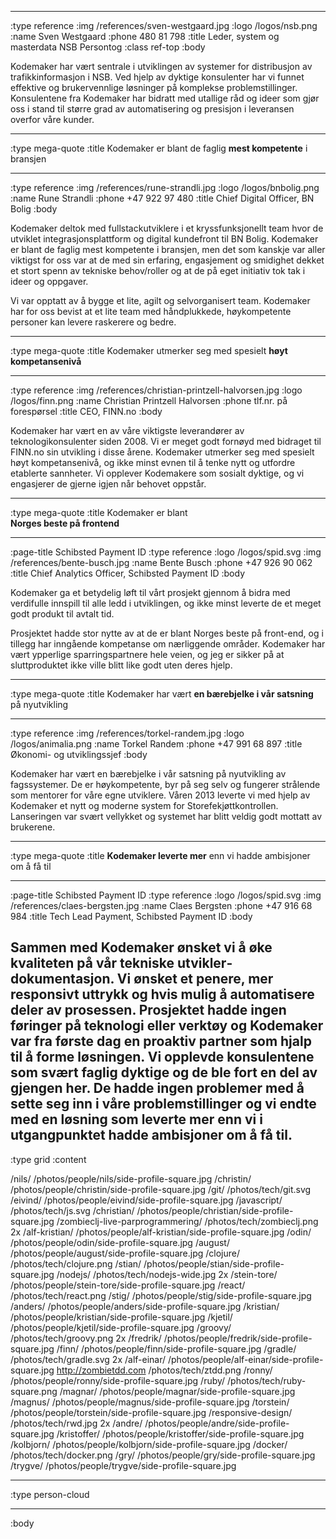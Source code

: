 


--------------------------------------------------------------------------------
:type reference
:img /references/sven-westgaard.jpg
:logo /logos/nsb.png
:name Sven Westgaard
:phone 480 81 798
:title Leder, system og masterdata NSB Persontog
:class ref-top
:body

Kodemaker har vært sentrale i utviklingen av systemer for distribusjon av 
trafikkinformasjon i NSB. Ved hjelp av dyktige konsulenter har vi funnet 
effektive og brukervennlige løsninger på komplekse problemstillinger. 
Konsulentene fra Kodemaker har bidratt med utallige råd og ideer som gjør oss 
i stand til større grad av automatisering og presisjon i leveransen overfor 
våre kunder.

--------------------------------------------------------------------------------

:type mega-quote
:title Kodemaker er blant de faglig **mest kompetente** i bransjen

--------------------------------------------------------------------------------
:type reference
:img /references/rune-strandli.jpg
:logo /logos/bnbolig.png
:name Rune Strandli
:phone +47 922 97 480
:title Chief Digital Officer, BN Bolig
:body

Kodemaker deltok med fullstackutviklere i et kryssfunksjonellt team hvor 
de utviklet integrasjonsplattform og digital kundefront til BN Bolig. 
Kodemaker er blant de faglig mest kompetente i bransjen, men det som kanskje 
var aller viktigst for oss var at de med sin erfaring, engasjement og smidighet 
dekket et stort spenn av tekniske behov/roller og at de på eget initiativ tok 
tak i ideer og oppgaver.

Vi var opptatt av å bygge et lite, agilt og selvorganisert team. Kodemaker har 
for oss bevist at et lite team med håndplukkede, høykompetente personer kan 
levere raskerere og bedre.

--------------------------------------------------------------------------------
:type mega-quote
:title Kodemaker utmerker seg med spesielt **høyt kompetansenivå**

--------------------------------------------------------------------------------
:type reference
:img /references/christian-printzell-halvorsen.jpg
:logo /logos/finn.png
:name Christian Printzell Halvorsen
:phone tlf.nr. på forespørsel
:title CEO, FINN.no
:body

Kodemaker har vært en av våre viktigste leverandører av teknologikonsulenter
siden 2008. Vi er meget godt fornøyd med bidraget til FINN.no
sin utvikling i disse årene. Kodemaker utmerker seg med spesielt høyt
kompetansenivå, og ikke minst evnen til å tenke nytt og utfordre etablerte
sannheter. Vi opplever Kodemakere som sosialt dyktige, og vi engasjerer de
gjerne igjen når behovet oppstår.

--------------------------------------------------------------------------------
:type mega-quote
:title Kodemaker er blant<br> **Norges beste på frontend**

--------------------------------------------------------------------------------
:page-title Schibsted Payment ID
:type reference
:logo /logos/spid.svg
:img /references/bente-busch.jpg
:name Bente Busch
:phone +47 926 90 062
:title Chief Analytics Officer, Schibsted Payment ID
:body

Kodemaker ga et betydelig løft til vårt prosjekt gjennom å bidra med verdifulle 
innspill til alle ledd i utviklingen, og ikke minst leverte de et meget godt 
produkt til avtalt tid. 

Prosjektet hadde stor nytte av at de er blant Norges 
beste på front-end, og i tillegg har inngående kompetanse om nærliggende områder. 
Kodemaker har vært ypperlige sparringspartnere hele veien, og jeg er sikker på 
at sluttproduktet ikke ville blitt like godt uten deres hjelp. 

--------------------------------------------------------------------------------
:type mega-quote
:title Kodemaker har vært **en bærebjelke i vår satsning** på nyutvikling

--------------------------------------------------------------------------------
:type reference
:img /references/torkel-randem.jpg
:logo /logos/animalia.png
:name Torkel Randem
:phone +47 991 68 897
:title Økonomi- og utviklingssjef
:body

Kodemaker har vært en bærebjelke i vår satsning på nyutvikling av fagssystemer.
De er høykompetente, byr på seg selv og fungerer strålende som mentorer for våre
egne utviklere. Våren 2013 leverte vi med hjelp av Kodemaker et nytt og moderne
system for Storefekjøttkontrollen. Lanseringen var svært vellykket og systemet
har blitt veldig godt mottatt av brukerene.

--------------------------------------------------------------------------------
:type mega-quote
:title **Kodemaker leverte mer** enn vi hadde ambisjoner om å få til

--------------------------------------------------------------------------------
:page-title Schibsted Payment ID
:type reference
:logo /logos/spid.svg
:img /references/claes-bergsten.jpg
:name Claes Bergsten
:phone +47 916 68 984
:title Tech Lead Payment, Schibsted Payment ID
:body

Sammen med Kodemaker ønsket vi å øke kvaliteten på vår tekniske
utvikler&shy;dokumentasjon. Vi ønsket et penere, mer responsivt uttrykk og hvis mulig
å automatisere deler av prosessen. Prosjektet hadde ingen føringer på teknologi
eller verktøy og Kodemaker var fra første dag en proaktiv partner som hjalp
til å forme løsningen. Vi opplevde konsulentene som svært faglig dyktige og de
ble fort en del av gjengen her. De hadde ingen problemer med å sette seg inn i
våre problemstillinger og vi endte med en løsning som leverte mer enn vi i
utgangpunktet hadde ambisjoner om å få til.
--------------------------------------------------------------------------------
:type grid
:content

/nils/                             /photos/people/nils/side-profile-square.jpg
/christin/                         /photos/people/christin/side-profile-square.jpg
/git/                              /photos/tech/git.svg
/eivind/                           /photos/people/eivind/side-profile-square.jpg
/javascript/                       /photos/tech/js.svg
/christian/                        /photos/people/christian/side-profile-square.jpg
/zombieclj-live-parprogrammering/  /photos/tech/zombieclj.png 2x
/alf-kristian/                     /photos/people/alf-kristian/side-profile-square.jpg
/odin/                             /photos/people/odin/side-profile-square.jpg
/august/                           /photos/people/august/side-profile-square.jpg
/clojure/                          /photos/tech/clojure.png
/stian/                            /photos/people/stian/side-profile-square.jpg
/nodejs/                           /photos/tech/nodejs-wide.jpg 2x
/stein-tore/                       /photos/people/stein-tore/side-profile-square.jpg
/react/                            /photos/tech/react.png
/stig/                             /photos/people/stig/side-profile-square.jpg
/anders/                           /photos/people/anders/side-profile-square.jpg
/kristian/                         /photos/people/kristian/side-profile-square.jpg
/kjetil/                           /photos/people/kjetil/side-profile-square.jpg
/groovy/                           /photos/tech/groovy.png 2x
/fredrik/                          /photos/people/fredrik/side-profile-square.jpg
/finn/                             /photos/people/finn/side-profile-square.jpg
/gradle/                           /photos/tech/gradle.svg 2x
/alf-einar/                        /photos/people/alf-einar/side-profile-square.jpg
http://zombietdd.com               /photos/tech/ztdd.png
/ronny/                            /photos/people/ronny/side-profile-square.jpg
/ruby/                             /photos/tech/ruby-square.png
/magnar/                           /photos/people/magnar/side-profile-square.jpg
/magnus/                           /photos/people/magnus/side-profile-square.jpg
/torstein/                         /photos/people/torstein/side-profile-square.jpg
/responsive-design/                /photos/tech/rwd.jpg 2x
/andre/                            /photos/people/andre/side-profile-square.jpg
/kristoffer/                       /photos/people/kristoffer/side-profile-square.jpg
/kolbjorn/                         /photos/people/kolbjorn/side-profile-square.jpg
/docker/                           /photos/tech/docker.png
/gry/                              /photos/people/gry/side-profile-square.jpg
/trygve/                           /photos/people/trygve/side-profile-square.jpg

--------------------------------------------------------------------------------
:type person-cloud

--------------------------------------------------------------------------------
:body

